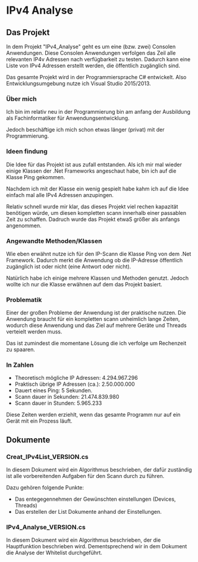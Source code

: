 # IPv4 Analyse

## Das Projekt
In dem Projekt "IPv4_Analyse" geht es um eine (bzw. zwei) Consolen Anwendungen.
Diese Consolen Anwendungen verfolgen das Zeil alle relevanten IP4v Adressen nach verfügbarkeit zu testen.
Dadurch kann eine Liste von IPv4 Adressen erstellt werden, die öffentlich zugänglich sind.

Das gesamte Projekt wird in der Programmiersprache C# entwickelt.
Also Entwicklungsumgebung nutze ich Visual Studio 2015/2013.

### Über mich
Ich bin im relativ neu in der Programmierung bin am anfang der Ausbildung als 
Fachinformatiker für Anwendungsentwicklung.

Jedoch beschäftige ich mich schon etwas länger (privat) mit der Programmierung.

### Ideen findung
Die Idee für das Projekt ist aus zufall entstanden.
Als ich mir mal wieder einige Klassen der .Net Frameworks angeschaut habe,
bin ich auf die Klasse Ping gekommen.

Nachdem ich mit der Klasse ein wenig gespielt habe kahm ich auf die Idee
einfach mal alle IPv4 Adressen anzupingen.

Relativ schnell wurde mir klar, das dieses Projekt viel rechen kapazität benötigen würde, 
um diesen kompletten scann innerhalb einer passablen Zeit zu schaffen. Dadruch wurde das
Projekt etwaS größer als anfangs angenommen.

### Angewandte Methoden/Klassen
Wie eben erwähnt nutze ich für den IP-Scann die Klasse Ping von dem .Net Framework.
Dadurch merkt die Anwendung ob die IP-Adresse öffentlich zugänglich ist oder nicht
(eine Antwort oder nicht).

Natürlich habe ich einige mehrere Klassen und Methoden genutzt.
Jedoch wollte ich nur die Klasse erwähnen auf dem das Projekt basiert.

### Problematik
Einer der großen Probleme der Anwendung ist der praktische nutzen.
Die Anwendung braucht für ein kompletten scann unheimlich lange Zeiten,
wodurch diese Anwendung und das Ziel auf mehrere Geräte und Threads verteielt werden muss.

Das ist zumindest die momentane Lösung die ich verfolge um
Rechenzeit zu spaaren.

### In Zahlen
* Theoretisch mögliche IP Adressen: 4.294.967.296
* Praktisch übrige IP Adressen (ca.): 2.50.000.000
* Dauert eines Ping: 5 Sekunden.
* Scann dauer in Sekunden: 21.474.839.980
* Scann dauer in Stunden: 5.965.233

Diese Zeiten werden erziehlt, wenn das gesamte Programm nur auf ein Gerät mit ein Prozess läuft.

## Dokumente

### Creat_IPv4List_VERSION.cs
In diesem Dokument wird ein Algorithmus beschrieben, der dafür zuständig ist alle vorbereitenden Aufgaben
für den Scann durch zu führen.

Dazu gehören folgende Punkte:
* Das entegegennehmen der Gewünschten einstellungen (Devices, Threads)
* Das erstellen der List Dokumente anhand der Einstellungen.

### IPv4_Analyse_VERSION.cs
In diesem Dokument wird ein Algorithmus beschrieben, der die Hauptfunktion beschrieben wird.
Dementsprechend wir in dem Dokument die Analyse der Whitelist durchgeführt.
